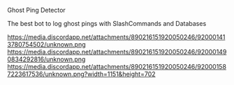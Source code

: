 Ghost Ping Detector

The best bot to log ghost pings with SlashCommands and Databases

https://media.discordapp.net/attachments/890216151920050246/920001413780754502/unknown.png
https://media.discordapp.net/attachments/890216151920050246/920001490834292816/unknown.png
https://media.discordapp.net/attachments/890216151920050246/920001587223617536/unknown.png?width=1151&height=702